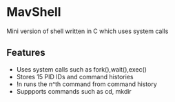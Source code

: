 
# MavShell

Mini version of shell written in C which uses system calls

## Features
- Uses system calls such as fork(),wait(),exec()
- Stores 15 PID IDs and command histories
- !n runs the n^th command from command history
- Suppports commands such as cd, mkdir

